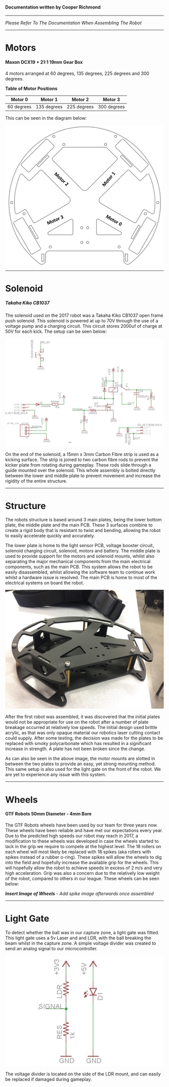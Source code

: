 

#### Documentation written by Cooper Richmond

-----

*Please Refer To The Documentation When Assembling The Robot*

------

# Motors

#### Maxon DCX19 + 21:1 19mm Gear Box

4 motors arranged at 60 degrees, 135 degrees, 225 degrees and 300 degrees.

**Table of Motor Positions**

|  Motor 0   |   Motor 1   |   Motor 2   |   Motor 3   |
| :--------: | :---------: | :---------: | :---------: |
| 60 degrees | 135 degrees | 225 degrees | 300 degrees |

This can be seen in the diagram below:

![motorLayout](../images/motorLayout.jpg)



------

# Solenoid

##### Takaha Kiko CB1037

The solenoid used on the 2017 robot was a Takaha Kiko CB1037 open frame push solenoid. This solenoid is powered at up to 70V through the use of a voltage pump and a charging circuit. This circuit stores 2000uf of charge at 50V for each kick. The setup can be seen below:

![solenoidCircuit1](../images/SolenoidCircuit1.jpg)

On the end of the solenoid, a 15mm x 3mm Carbon Fibre strip is used as a kicking surface. The strip is joined to two carbon fibre rods to prevent the kicker plate from rotating during gameplay. These rods slide through a guide mounted over the solenoid. This whole assembly is bolted directly between the lower and middle plate to prevent movement and increase the rigidity of the entire structure.

------

# Structure

The robots structure is based around 3 main plates, being the lower bottom plate, the middle plate and the main PCB. These 3 surfaces combine to create a rigid body that is resistant to twist and bending, allowing the robot to easily accelerate quickly and accurately.

The lower plate is home to the light sensor PCB, voltage booster circuit, solenoid charging circuit, solenoid, motors and battery. The middle plate is used to provide support for the motors and solenoid mounts, whilst also separating the major mechanical components from the main electrical components, such as the main PCB. This system allows the robot to be easily disassembled, whilst allowing the software team to continue work whilst a hardware issue is resolved. The main PCB is home to most of the electrical systems on board the robot.

![lower](../images/lower.JPG)

After the first robot was assembled, it was discovered that the initial plates would not be appropriate for use on the robot after a number of plate breakage occurred at relatively low speeds. The initial design used brittle acrylic, as that was only opaque material our robotics laser cutting contact could supply. After some testing, the decision was made for the plates to be replaced with smoky polycarbonate which has resulted in a significant increase in strength. A plate has not been broken since the change.

As can also be seen in the above image, the motor mounts are slotted in between the two plates to provide an easy, yet strong mounting method. This same setup is also used for the light gate on the front of the robot. We are yet to experience any issue with this system.

------

# Wheels

#### GTF Robots 50mm Diameter - 4mm Bore

The GTF Robots wheels have been used by our team for three years now. These wheels have been reliable and have met our expectations every year. Due to the predicted high speeds our robot may reach in 2017, a modification to these wheels was developed in case the wheels started to lack in the grip we require to compete at the highest level. The 18 rollers on each wheel will most likely be replaced with 18 spikes (aka rollers with spikes instead of a rubber o-ring). These spikes will allow the wheels to dig into the field and hopefully increase the available grip for the wheels. This will hopefully allow the robot to achieve speeds in excess of 2 m/s and very high acceleration. Grip was also a concern due to the relatively low weight of the robot, compared to others in our league. These wheels can be seen below:

***Insert Image of Wheels** - Add spike image afterwards once assembled*

------

# Light Gate

To detect whether the ball was in our capture zone, a light gate was fitted. This light gate uses a 5v Laser and and LDR, with the ball breaking the beam whilst in the capture zone. A simple voltage divider was created to send an analog signal to our microcontroller.

![lightGate](../images/lightGate.jpg)

The voltage divider is located on the side of the LDR mount, and can easily be replaced if damaged during gameplay.

